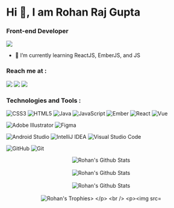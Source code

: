 # Hi 👋, I am Rohan Raj Gupta
### Front-end Developer

![](https://komarev.com/ghpvc/?username=rohan09-raj&color=orange)

- 🌱 I’m currently learning ReactJS, EmberJS, and JS 

### Reach me at : 
<a href="https://www.linkedin.com/in/rohan-raj-gupta-1a3465190"><img src="https://img.shields.io/badge/-Rohan%20Raj%20Gupta-0077B5?style=flat&logo=Linkedin&logoColor=white"/></a>
<a href="(https://twitter.com/RohanRajGupta6"><img src="https://img.shields.io/badge/-Rohan%20Raj%20Gupta-1DA1F2?style=flat&logo=Twitter&logoColor=white"/></a>
<a href="mailto:rajrohan1914@gmail.com"><img src="https://img.shields.io/badge/-Rohan Gupta-D14836?style=flat&logo=Gmail&logoColor=white"/></a>

### Technologies and Tools :
![CSS3](https://img.shields.io/badge/css3-%231572B6.svg?style=for-the-badge&logo=css3&logoColor=white)
![HTML5](https://img.shields.io/badge/html5-%23E34F26.svg?style=for-the-badge&logo=html5&logoColor=white)
![Java](https://img.shields.io/badge/java-%23ED8B00.svg?style=for-the-badge&logo=java&logoColor=white)
![JavaScript](https://img.shields.io/badge/javascript-%23323330.svg?style=for-the-badge&logo=javascript&logoColor=%23F7DF1E)
![Ember](https://img.shields.io/badge/ember-1C1E24?style=for-the-badge&logo=ember.js&logoColor=#D04A37)
![React](https://img.shields.io/badge/react-%2320232a.svg?style=for-the-badge&logo=react&logoColor=%2361DAFB)
![Vue](https://img.shields.io/badge/vue-%2320232a.svg?style=for-the-badge&logo=vue&logoColor=%2361DAFB)

![Adobe Illustrator](https://img.shields.io/badge/adobeillustrator-%23FF9A00.svg?style=for-the-badge&logo=adobeillustrator&logoColor=white)
![Figma](https://img.shields.io/badge/figma-%23F24E1E.svg?style=for-the-badge&logo=figma&logoColor=white)

![Android Studio](https://img.shields.io/badge/Android%20Studio-3DDC84.svg?style=for-the-badge&logo=android-studio&logoColor=white)
![IntelliJ IDEA](https://img.shields.io/badge/IntelliJIDEA-000000.svg?style=for-the-badge&logo=intellij-idea&logoColor=white)
![Visual Studio Code](https://img.shields.io/badge/Visual%20Studio%20Code-0078d7.svg?style=for-the-badge&logo=visual-studio-code&logoColor=white)

![GitHub](https://img.shields.io/badge/github-%23121011.svg?style=for-the-badge&logo=github&logoColor=white)
![Git](https://img.shields.io/badge/git-%23F05033.svg?style=for-the-badge&logo=git&logoColor=white)

<p align='center' >
  <img align="center" src="https://github-readme-stats.vercel.app/api?username=rohan09-raj&include_all_commits=true&count_private=true&show_icons=true&line_height=20&title_color=7A7ADB&icon_color=2234AE&text_color=D3D3D3&bg_color=0,000000,130F40" alt="Rohan's Github Stats">
</br>
</br>
<img align="center" src="https://github-readme-streak-stats.herokuapp.com/?user=rohan09-raj&theme=dark" alt="Rohan's Github Stats">
</br>
</br>
<img align="center" src="https://github-readme-stats.vercel.app/api/top-langs/?username=rohan09-raj&show_icons=true&line_height=20&title_color=7A7ADB&icon_color=2234AE&text_color=D3D3D3&bg_color=0,000000,130F40" alt="Rohan's Github Stats">
</br>
</br>
<img align="center" src="https://github-profile-trophy.vercel.app/?username=rohan09-raj" alt="Rohan's Trophies>
</p>
<br />

![trophy]()

